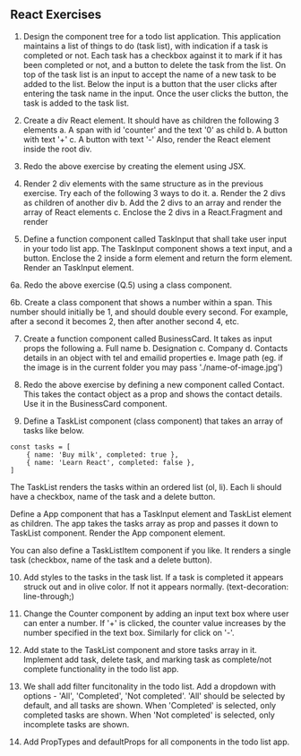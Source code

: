 ## React Exercises
1. Design the component tree for a todo list application. This application maintains a list of things to do (task list), with indication if a task is completed or not. Each task has a checkbox against it to mark if it has been completed or not, and a button to delete the task from the list. On top of the task list is an input to accept the name of a new task to be added to the list. Below the input is a button that the user clicks after entering the task name in the input. Once the user clicks the button, the task is added to the task list.

2. Create a div React element. It should have as children the following 3 elements
a. A span with id 'counter' and the text '0' as child
b. A button with text '+'
c. A button with text '-'
Also, render the React element inside the root div.

3. Redo the above exercise by creating the element using JSX.

4. Render 2 div elements with the same structure as in the previous exercise. Try each of the following 3 ways to do it.
a. Render the 2 divs as children of another div
b. Add the 2 divs to an array and render the array of React elements
c. Enclose the 2 divs in a React.Fragment and render

5. Define a function component called TaskInput that shall take user input in your todo list app. The TaskInput component shows a text input, and a button. Enclose the 2 inside a form element and return the form element. Render an TaskInput element.

6a. Redo the above exercise (Q.5) using a class component.

6b. Create a class component that shows a number within a span. This number should initially be 1, and should double every second. For example, after a second it becomes 2, then after another second 4, etc.

7. Create a function component called BusinessCard. It takes as input props the following
a. Full name
b. Designation
c. Company
d. Contacts details in an object with tel and emailid properties
e. Image path (eg. if the image is in the current folder you may pass './name-of-image.jpg')

8. Redo the above exercise by defining a new component called Contact. This takes the contact object as a prop and shows the contact details. Use it in the BusinessCard component.

9. Define a TaskList component (class component) that takes an array of tasks like below.
```
const tasks = [
    { name: 'Buy milk', completed: true },
    { name: 'Learn React', completed: false },
]
```
The TaskList renders the tasks within an ordered list (ol, li). Each li should have a checkbox, name of the task and a delete button.

Define a App component that has a TaskInput element and TaskList element as children. The app takes the tasks array as prop and passes it down to TaskList component. Render the App component element.

You can also define a TaskListItem component if you like. It renders a single task (checkbox, name of the task and a delete button).

10. Add styles to the tasks in the task list. If a task is completed it appears struck out and in olive color. If not it appears normally. (text-decoration: line-through;)

11. Change the Counter component by adding an input text box where user can enter a number. If '+' is clicked, the counter value increases by the number specified in the text box. Similarly for click on '-'.

12. Add state to the TaskList component and store tasks array in it. Implement add task, delete task, and marking task as complete/not complete functionality in the todo list app.

13. We shall add filter funcitonality in the todo list. Add a dropdown with options - 'All', 'Completed', 'Not completed'. 'All' should be selected by default, and all tasks are shown. When 'Completed' is selected, only completed tasks are shown. When 'Not completed' is selected, only incomplete tasks are shown.

14. Add PropTypes and defaultProps for all components in the todo list app.